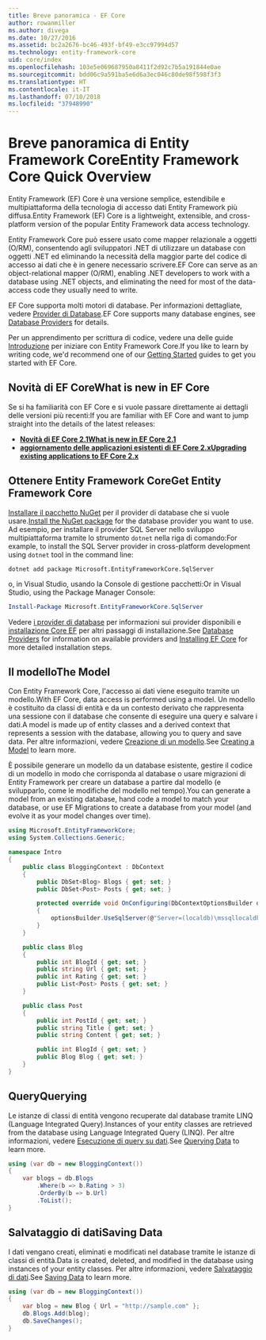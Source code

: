```yaml
---
title: Breve panoramica - EF Core
author: rowanmiller
ms.author: divega
ms.date: 10/27/2016
ms.assetid: bc2a2676-bc46-493f-bf49-e3cc97994d57
ms.technology: entity-framework-core
uid: core/index
ms.openlocfilehash: 103e5e069687950a8411f2d92c7b5a191844e0ae
ms.sourcegitcommit: bdd06c9a591ba5e6d6a3ec046c80de98f598f3f3
ms.translationtype: HT
ms.contentlocale: it-IT
ms.lasthandoff: 07/10/2018
ms.locfileid: "37948990"
---
```

# <a name="entity-framework-core-quick-overview"></a><span data-ttu-id="df0f2-102">Breve panoramica di Entity Framework Core</span><span class="sxs-lookup"><span data-stu-id="df0f2-102">Entity Framework Core Quick Overview</span></span>

<span data-ttu-id="df0f2-103">Entity Framework (EF) Core è una versione semplice, estendibile e multipiattaforma della tecnologia di accesso dati Entity Framework più diffusa.</span><span class="sxs-lookup"><span data-stu-id="df0f2-103">Entity Framework (EF) Core is a lightweight, extensible, and cross-platform version of the popular Entity Framework data access technology.</span></span>

<span data-ttu-id="df0f2-104">Entity Framework Core può essere usato come mapper relazionale a oggetti (O/RM), consentendo agli sviluppatori .NET di utilizzare un database con oggetti .NET ed eliminando la necessità della maggior parte del codice di accesso ai dati che è in genere necessario scrivere.</span><span class="sxs-lookup"><span data-stu-id="df0f2-104">EF Core can serve as an object-relational mapper (O/RM), enabling .NET developers to work with a database using .NET objects, and eliminating the need for most of the data-access code they usually need to write.</span></span>

<span data-ttu-id="df0f2-105">EF Core supporta molti motori di database. Per informazioni dettagliate, vedere [Provider di Database](providers/index.md).</span><span class="sxs-lookup"><span data-stu-id="df0f2-105">EF Core supports many database engines, see [Database Providers](providers/index.md) for details.</span></span>

<span data-ttu-id="df0f2-106">Per un apprendimento per scrittura di codice, vedere una delle guide [Introduzione](get-started/index.md) per iniziare con Entity Framework Core.</span><span class="sxs-lookup"><span data-stu-id="df0f2-106">If you like to learn by writing code, we'd recommend one of our [Getting Started](get-started/index.md) guides to get you started with EF Core.</span></span>

## <a name="what-is-new-in-ef-core"></a><span data-ttu-id="df0f2-107">Novità di EF Core</span><span class="sxs-lookup"><span data-stu-id="df0f2-107">What is new in EF Core</span></span>

<span data-ttu-id="df0f2-108">Se si ha familiarità con EF Core e si vuole passare direttamente ai dettagli delle versioni più recenti:</span><span class="sxs-lookup"><span data-stu-id="df0f2-108">If you are familiar with EF Core and want to jump straight into the details of the latest releases:</span></span>

- <span data-ttu-id="df0f2-109">**[Novità di EF Core 2.1](xref:core/what-is-new/ef-core-2.1)**</span><span class="sxs-lookup"><span data-stu-id="df0f2-109">**[What is new in EF Core 2.1](xref:core/what-is-new/ef-core-2.1)**</span></span>
- <span data-ttu-id="df0f2-110">**[aggiornamento delle applicazioni esistenti di EF Core 2.x](xref:core/miscellaneous/1x-2x-upgrade)**</span><span class="sxs-lookup"><span data-stu-id="df0f2-110">**[Upgrading existing applications to EF Core 2.x](xref:core/miscellaneous/1x-2x-upgrade)**</span></span>


## <a name="get-entity-framework-core"></a><span data-ttu-id="df0f2-111">Ottenere Entity Framework Core</span><span class="sxs-lookup"><span data-stu-id="df0f2-111">Get Entity Framework Core</span></span>

<span data-ttu-id="df0f2-112">[Installare il pacchetto NuGet](https://docs.nuget.org/ndocs/quickstart/use-a-package) per il provider di database che si vuole usare.</span><span class="sxs-lookup"><span data-stu-id="df0f2-112">[Install the NuGet package](https://docs.nuget.org/ndocs/quickstart/use-a-package) for the database provider you want to use.</span></span> <span data-ttu-id="df0f2-113">Ad esempio, per installare il provider SQL Server nello sviluppo multipiattaforma tramite lo strumento `dotnet` nella riga di comando:</span><span class="sxs-lookup"><span data-stu-id="df0f2-113">For example, to install the SQL Server provider in cross-platform development using `dotnet` tool in the command line:</span></span>

``` Console
dotnet add package Microsoft.EntityFrameworkCore.SqlServer
```

<span data-ttu-id="df0f2-114">o, in Visual Studio, usando la Console di gestione pacchetti:</span><span class="sxs-lookup"><span data-stu-id="df0f2-114">Or in Visual Studio, using the Package Manager Console:</span></span>

``` PowerShell
Install-Package Microsoft.EntityFrameworkCore.SqlServer
```
<span data-ttu-id="df0f2-115">Vedere [i provider di database](providers/index.md) per informazioni sui provider disponibili e [installazione Core EF](get-started/install/index.md) per altri passaggi di installazione.</span><span class="sxs-lookup"><span data-stu-id="df0f2-115">See [Database Providers](providers/index.md) for information on available providers and [Installing EF Core](get-started/install/index.md) for more detailed installation steps.</span></span>

## <a name="the-model"></a><span data-ttu-id="df0f2-116">Il modello</span><span class="sxs-lookup"><span data-stu-id="df0f2-116">The Model</span></span>

<span data-ttu-id="df0f2-117">Con Entity Framework Core, l'accesso ai dati viene eseguito tramite un modello.</span><span class="sxs-lookup"><span data-stu-id="df0f2-117">With EF Core, data access is performed using a model.</span></span> <span data-ttu-id="df0f2-118">Un modello è costituito da classi di entità e da un contesto derivato che rappresenta una sessione con il database che consente di eseguire una query e salvare i dati.</span><span class="sxs-lookup"><span data-stu-id="df0f2-118">A model is made up of entity classes and a derived context that represents a session with the database, allowing you to query and save data.</span></span> <span data-ttu-id="df0f2-119">Per altre informazioni, vedere [Creazione di un modello](modeling/index.md).</span><span class="sxs-lookup"><span data-stu-id="df0f2-119">See [Creating a Model](modeling/index.md) to learn more.</span></span>

<span data-ttu-id="df0f2-120">È possibile generare un modello da un database esistente, gestire il codice di un modello in modo che corrisponda al database o usare migrazioni di Entity Framework per creare un database a partire dal modello (e svilupparlo, come le modifiche del modello nel tempo).</span><span class="sxs-lookup"><span data-stu-id="df0f2-120">You can generate a model from an existing database, hand code a model to match your database, or use EF Migrations to create a database from your model (and evolve it as your model changes over time).</span></span>

``` csharp
using Microsoft.EntityFrameworkCore;
using System.Collections.Generic;

namespace Intro
{
    public class BloggingContext : DbContext
    {
        public DbSet<Blog> Blogs { get; set; }
        public DbSet<Post> Posts { get; set; }

        protected override void OnConfiguring(DbContextOptionsBuilder optionsBuilder)
        {
            optionsBuilder.UseSqlServer(@"Server=(localdb)\mssqllocaldb;Database=MyDatabase;Trusted_Connection=True;");
        }
    }

    public class Blog
    {
        public int BlogId { get; set; }
        public string Url { get; set; }
        public int Rating { get; set; }
        public List<Post> Posts { get; set; }
    }

    public class Post
    {
        public int PostId { get; set; }
        public string Title { get; set; }
        public string Content { get; set; }

        public int BlogId { get; set; }
        public Blog Blog { get; set; }
    }
}
```

## <a name="querying"></a><span data-ttu-id="df0f2-121">Query</span><span class="sxs-lookup"><span data-stu-id="df0f2-121">Querying</span></span>

<span data-ttu-id="df0f2-122">Le istanze di classi di entità vengono recuperate dal database tramite LINQ (Language Integrated Query).</span><span class="sxs-lookup"><span data-stu-id="df0f2-122">Instances of your entity classes are retrieved from the database using Language Integrated Query (LINQ).</span></span> <span data-ttu-id="df0f2-123">Per altre informazioni, vedere [Esecuzione di query su dati](querying/index.md).</span><span class="sxs-lookup"><span data-stu-id="df0f2-123">See [Querying Data](querying/index.md) to learn more.</span></span>

``` csharp
using (var db = new BloggingContext())
{
    var blogs = db.Blogs
        .Where(b => b.Rating > 3)
        .OrderBy(b => b.Url)
        .ToList();
}
```

## <a name="saving-data"></a><span data-ttu-id="df0f2-124">Salvataggio di dati</span><span class="sxs-lookup"><span data-stu-id="df0f2-124">Saving Data</span></span>

<span data-ttu-id="df0f2-125">I dati vengano creati, eliminati e modificati nel database tramite le istanze di classi di entità.</span><span class="sxs-lookup"><span data-stu-id="df0f2-125">Data is created, deleted, and modified in the database using instances of your entity classes.</span></span> <span data-ttu-id="df0f2-126">Per altre informazioni, vedere [Salvataggio di dati](saving/index.md).</span><span class="sxs-lookup"><span data-stu-id="df0f2-126">See [Saving Data](saving/index.md) to learn more.</span></span>

``` csharp
using (var db = new BloggingContext())
{
    var blog = new Blog { Url = "http://sample.com" };
    db.Blogs.Add(blog);
    db.SaveChanges();
}
```
